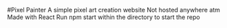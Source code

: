 #Pixel Painter
A simple pixel art creation website
Not hosted anywhere atm
Made with React
Run npm start within the directory to start the repo
